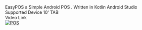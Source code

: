 EasyPOS a Simple Android POS . Written in Kotlin Android Studio <br>
Supported Device 10' TAB
<br>
Video Link <br>
[![POS](http://img.youtube.com/vi/zyGIBsxocUc/0.jpg)](http://www.youtube.com/watch?v=zyGIBsxocUc "Easy POS")
